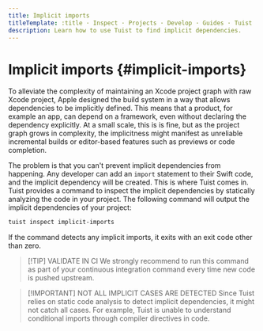 ```yaml
---
title: Implicit imports
titleTemplate: :title · Inspect · Projects · Develop · Guides · Tuist
description: Learn how to use Tuist to find implicit dependencies.
---
```


# Implicit imports {#implicit-imports}

To alleviate the complexity of maintaining an Xcode project graph with raw Xcode project, Apple designed the build system in a way that allows dependencies to be implicitly defined. This means that a product, for example an app, can depend on a framework, even without declaring the dependency explicitly. At a small scale, this is is fine, but as the project graph grows in complexity, the implicitness might manifest as unreliable incremental builds or editor-based features such as previews or code completion.

The problem is that you can't prevent implicit dependencies from happening. Any developer can add an `import` statement to their Swift code, and the implicit dependency will be created. This is where Tuist comes in. Tuist provides a command to inspect the implicit dependencies by statically analyzing the code in your project. The following command will output the implicit dependencies of your project:

```bash
tuist inspect implicit-imports
```

If the command detects any implicit imports, it exits with an exit code other than zero.

> [!TIP] VALIDATE IN CI
> We strongly recommend to run this command as part of your <LocalizedLink href="/guides/develop/automate/continuous-integration">continuous integration</LocalizedLink> command every time new code is pushed upstream.

> [!IMPORTANT] NOT ALL IMPLICIT CASES ARE DETECTED
> Since Tuist relies on static code analysis to detect implicit dependencies, it might not catch all cases. For example, Tuist is unable to understand conditional imports through compiler directives in code.
